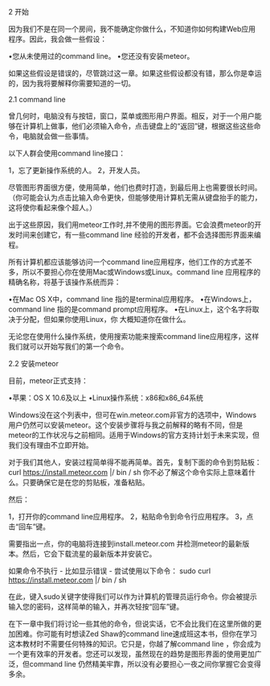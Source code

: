 2 开始

因为我们不是在同一个房间，我不能确定你做什么，不知道你如何构建Web应用程序。因此，我会做一些假设： 

•您从未使用过的command line。 
•您还没有安装meteor。

如果这些假设是错误的，尽管跳过这一章。如果这些假设都没有错，那么你是幸运的，因为我将要解释你需要知道的一切。



2.1 command line

曾几何时，电脑没有与按钮，窗口，菜单或图形用户界面。相反，对于一个用户能够在计算机上做事，他们必须输入命令，点击键盘上的“返回”键，根据这些这些命令，电脑就会做一些事情。

以下人群会使用command line接口：

1，忘了更新操作系统的人。 
2，开发人员。 

尽管图形界面很方便，使用简单，他们也费时打造，到最后用上也需要很长时间。（你可能会认为点击比输入命令更快，但能够使用计算机无需从键盘抬手的能力，这将使你看起来像个超人。）

出于这些原因，我们用meteor工作时,并不使用的图形界面。它会浪费meteor的开发时间来创建它，有一些command line 经验的开发者，都不会选择图形界面来编程。

所有计算机都应该能够访问一个command line应用程序，他们工作的方式差不多，所以不要担心你在使用Mac或Windows或Linux。command line 应用程序的精确名称，将基于该操作系统而异：

•在Mac OS X中，command line 指的是terminal应用程序。 
•在Windows上，command line 指的是command prompt应用程序。 
•在Linux上，这个名字将取决于分配，但如果你使用Linux，你 
大概知道你在做什么。 

无论您在使用什么操作系统，使用搜索功能来搜索command line应用程序，这样我们就可以开始写我们的第一个命令。



2.2 安装meteor

目前，meteor正式支持： 

•苹果：OS X 10.6及以上 
•Linux操作系统：x86和x86_64系统 

Windows没在这个列表中，但可在win.meteor.com非官方的选项中，Windows用户仍然可以安装meteor。这个安装步骤将与我之前解释的略有不同，但是meteor的工作状况与之前相同。适用于Windows的官方支持计划于未来实现，但我们没有理由不立即开始。

对于我们其他人，安装过程简单得不能再简单。首先，复制下面的命令到剪贴板： 
 curl https://install.meteor.com |/ bin / sh 
你不必了解这个命令实际上意味着什么。只要确保它是在您的剪贴板，准备粘贴。 

然后：

1，打开你的command line应用程序。 
2，粘贴命令到命令行应用程序。
3，点击“回车”键。

需要指出一点，你的电脑将连接到install.meteor.com 并检测meteor的最新版本。然后，它会下载流星的最新版本并安装它。 
 
如果命令不执行 - 比如显示错误 - 尝试使用以下命令： 
sudo curl https://install.meteor.com |/ bin / sh

在此，键入sudo关键字使得我们可以作为计算机的管理员运行命令。你会被提示输入您的密码，这样简单的输入，并再次轻按“回车”键。

在下一章中我们将讨论一些其他的命令，但说实话，它不会比我们在这里所做的更加困难。你可能有时想读Zed Shaw的command line速成班这本书，但你在学习这本教材时不需要任何特殊的知识。它只是，你越了解command line ，你会成为一个更有效率的开发者。您还可以发现，虽然现在的趋势是图形界面的使用更加广泛，但command line 仍然精美牢靠，所以没有必要担心一夜之间你掌握它会变得多余。